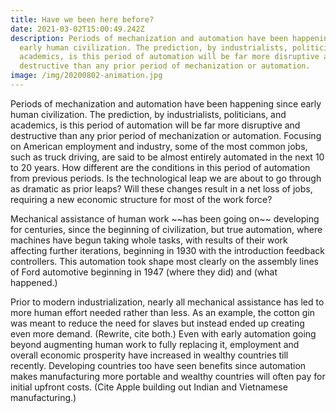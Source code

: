 ```yaml
---
title: Have we been here before?
date: 2021-03-02T15:00:49.242Z
description: Periods of mechanization and automation have been happening since
  early human civilization. The prediction, by industrialists, politicians, and
  academics, is this period of automation will be far more disruptive and
  destructive than any prior period of mechanization or automation.
image: /img/20200802-animation.jpg
---
```

Periods of mechanization and automation have been happening since early human civilization. The prediction, by industrialists, politicians, and academics, is this period of automation will be far more disruptive and destructive than any prior period of mechanization or automation. Focusing on American employment and industry, some of the most common jobs, such as truck driving, are said to be almost entirely automated in the next 10 to 20 years. How different are the conditions in this period of automation from previous periods. Is the technological leap we are about to go through as dramatic as prior leaps? Will these changes result in a net loss of jobs, requiring a new economic structure for most of the work force?

Mechanical assistance of human work \~\~has been going on\~\~ developing for centuries, since the beginning of civilization, but true automation, where machines have begun taking whole tasks, with results of their work affecting further iterations, beginning in 1930 with the introduction feedback controllers. This automation took shape most clearly on the assembly lines of Ford automotive beginning in 1947 (where they did) and (what happened.) 

Prior to modern industrialization, nearly all mechanical assistance has led to more human effort needed rather than less. As an example, the cotton gin was meant to reduce the need for slaves but instead ended up creating even more demand. (Rewrite, cite both.) Even with early automation going beyond augmenting human work to fully replacing it, employment and overall economic prosperity have increased in wealthy countries till recently. Developing countries too have seen benefits since automation makes manufacturing more portable and wealthy countries will often pay for initial upfront costs. (Cite Apple building out Indian and Vietnamese manufacturing.)
